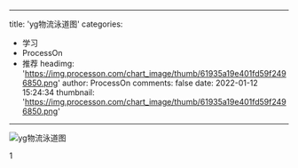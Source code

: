 
---
title: 'yg物流泳道图'
categories: 
 - 学习
 - ProcessOn
 - 推荐
headimg: 'https://img.processon.com/chart_image/thumb/61935a19e401fd59f2496850.png'
author: ProcessOn
comments: false
date: 2022-01-12 15:24:34
thumbnail: 'https://img.processon.com/chart_image/thumb/61935a19e401fd59f2496850.png'
---

<div>   
<img class="thumb" alt="yg物流泳道图" src="https://img.processon.com/chart_image/thumb/61935a19e401fd59f2496850.png" referrerpolicy="no-referrer">
<p>1</p>  
</div>
            